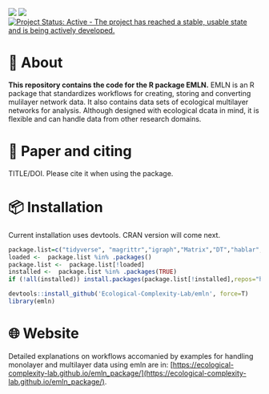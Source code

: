 ![](https://img.shields.io/badge/devtools%20installation-v1.0-blue.svg)  ![](https://img.shields.io/badge/R--CMD--CHK-Passed-green.svg)  [![Project Status: Active - The project has reached a stable, usable state and is being actively developed.](https://www.repostatus.org/badges/latest/active.svg)](https://www.repostatus.org/#active)

# :wave: About
**This repository contains the code for the R package EMLN.** EMLN is an R package that standardizes workflows for creating, storing and converting mulilayer network data. It also contains data sets of ecological multilayer networks for analysis. Although designed with ecological dcata in mind, it is flexible and can handle data from other research domains.

# :page_facing_up: Paper and citing
TITLE/DOI. Please cite it when using the package.

# :package: Installation
Current installation uses devtools. CRAN version will come next.

```R
package.list=c("tidyverse", "magrittr","igraph","Matrix","DT","hablar","devtools")
loaded <-  package.list %in% .packages()
package.list <-  package.list[!loaded]
installed <-  package.list %in% .packages(TRUE)
if (!all(installed)) install.packages(package.list[!installed],repos="http://cran.rstudio.com/")

devtools::install_github('Ecological-Complexity-Lab/emln', force=T)
library(emln)
```


# :globe_with_meridians: Website
Detailed explanations on workflows accomanied by examples for handling monolayer and multilayer data using emln are in: [https://ecological-complexity-lab.github.io/emln_package/](https://ecological-complexity-lab.github.io/emln_package/).

